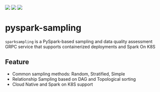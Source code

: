 ![](https://img.shields.io/github/license/wh1isper/pyspark-sampling)
![](https://img.shields.io/docker/image-size/wh1isper/pysparksampling)
![](https://img.shields.io/pypi/pyversions/sparksampling)


# pyspark-sampling

``sparksampling`` is a PySpark-based sampling and data quality assessment GRPC service that supports containerized
deployments and Spark On K8S

## Feature

- Common sampling methods: Random, Stratified, Simple
- Relationship Sampling based on DAG and Topological sorting
- Cloud Native and Spark on K8S support

